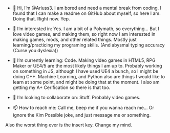 - 👋 Hi, I’m @Ariuss3. I am bored and need a mental break from coding. I found that I can make a readme on GitHub about myself, so here I am. Doing that. Right now. Yep.

- 👀 I’m interested in: Yes. I am a bit of a Polymath, so everything...  But I love video games, and making them, so right now I am interested in making games, mods, and other related things. Mostly just learning/practicing my programing skills. (And abysmal typing accuracy (Curse you dyslexia))

- 🌱 I’m currently learning: Code. Making video games in HTML5, RPG Maker or UE4/5 are the most likely things I am up to. Probably working on something in JS, although I have used UE4 a bunch, so I might be doing C++. Machine Learning, and Python also are things I would like to learn at some point, and might be doing that at the moment. I also am getting my A+ Cerification so there is that too.
     
- 💞️ I’m looking to collaborate on: Stuff. Probably video games.

- 📫 How to reach me: Call me, beep me if you wanna reach me... Or ignore the Kim Possible joke, and just message me or something.


 Also the worst thing ever is the insert key. Change my mind.
